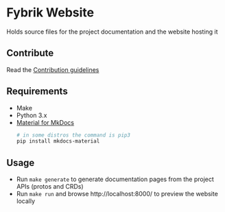 # Fybrik Website

Holds source files for the project documentation and the website hosting it

## Contribute 

Read the [Contribution guidelines](fybrik.io/dev/contribute/documentation/)

## Requirements

- Make
- Python 3.x
- [Material for MkDocs](https://squidfunk.github.io/mkdocs-material/)
    ```bash
    # in some distros the command is pip3
    pip install mkdocs-material
    ```

## Usage

- Run `make generate` to generate documentation pages from the project APIs (protos and CRDs)
- Run `make run` and browse http://localhost:8000/ to preview the website locally
